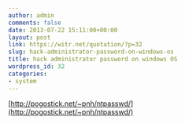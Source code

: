 ```yaml
---
author: admin
comments: false
date: 2013-07-22 15:11:00+00:00
layout: post
link: https://witr.net/quotation/?p=32
slug: hack-administrator-password-on-windows-os
title: hack administrator password on windows OS
wordpress_id: 32
categories:
- system
---
```


[http://pogostick.net/~pnh/ntpasswd/](http://pogostick.net/~pnh/ntpasswd/)
